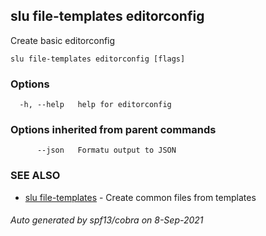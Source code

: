 ## slu file-templates editorconfig

Create basic editorconfig

```
slu file-templates editorconfig [flags]
```

### Options

```
  -h, --help   help for editorconfig
```

### Options inherited from parent commands

```
      --json   Formatu output to JSON
```

### SEE ALSO

* [slu file-templates](slu_file-templates.md)	 - Create common files from templates

###### Auto generated by spf13/cobra on 8-Sep-2021
